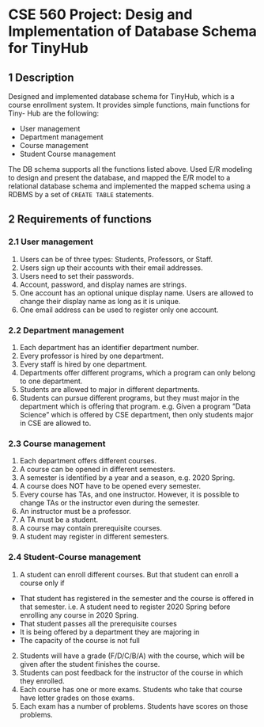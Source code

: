 # CSE 560 Project: Desig and Implementation of Database Schema for TinyHub

## 1 Description

Designed and implemented database schema for TinyHub, which is a
course enrollment system. It provides simple functions, main functions for Tiny-
Hub are the following:

- User management
- Department management
- Course management
- Student Course management

The DB schema supports all the functions listed above.
Used E/R modeling to design and present the database, and mapped the E/R
model to a relational database schema and implemented the mapped schema using
a RDBMS by a set of `CREATE TABLE` statements. 

## 2 Requirements of functions

### 2.1 User management

1. Users can be of three types: Students, Professors, or Staff.
2. Users sign up their accounts with their email addresses.
3. Users need to set their passwords.
4. Account, password, and display names are strings.
5. One account has an optional unique display name. Users are allowed to change their display name as long as it is unique.
6. One email address can be used to register only one account.

### 2.2 Department management

1. Each department has an identifier department number.
2. Every professor is hired by one department.
3. Every staff is hired by one department.
4. Departments offer different programs, which a program can only belong to one department.
5. Students are allowed to major in different departments.
6. Students can pursue different programs, but they must major in the department which is offering that program. e.g. Given a program ”Data Science” which is offered by CSE department, then only students major in CSE are allowed to.


### 2.3 Course management

1. Each department offers different courses.
2. A course can be opened in different semesters.
3. A semester is identified by a year and a season, e.g. 2020 Spring.
4. A course does NOT have to be opened every semester.
5. Every course has TAs, and one instructor. However, it is possible to change TAs or the instructor even during the semester.
6. An instructor must be a professor.
7. A TA must be a student.
8. A course may contain prerequisite courses.
9. A student may register in different semesters.

### 2.4 Student-Course management

1. A student can enroll different courses. But that student can enroll a course only if

  - That student has registered in the semester and the course is offered in that semester. i.e. A student need to register 2020 Spring before enrolling any course in 2020 Spring.<br />
  - That student passes all the prerequisite courses<br />
  - It is being offered by a department they are majoring in<br />
  - The capacity of the course is not full<br />
       
2. Students will have a grade (F/D/C/B/A) with the course, which will be given after the student finishes the course.
3. Students can post feedback for the instructor of the course in which they enrolled.
4. Each course has one or more exams. Students who take that course have letter grades on those exams.
5. Each exam has a number of problems. Students have scores on those problems.
